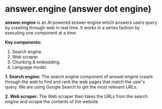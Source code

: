 # answer.engine (answer dot engine)

**answer.engine** is an AI powered answer engine which answers users query by crawling through web in real time. It works in a series fashion by executing one component at a time.

**Key components:**
1. Search engine.
2. Web scraper.
3. Chunking & embedding.
4. Language model.

**1. Search engine:** The search engine component of answer.engine crawls through the web to find and rank the web pages that match the user's query. We are using Google Search to get the most relevant URLs.

**2. Web scraper:** The Web scraper then takes the URLs from the search engine and scrape the contents of the website
